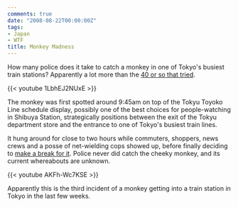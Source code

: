 ```yaml
---
comments: true
date: "2008-08-22T00:00:00Z"
tags:
- Japan
- WTF
title: Monkey Madness
---
```


How many police does it take to catch a monkey in one of Tokyo's busiest train
stations? Apparently a lot more than the [40 or so that
tried][yt_monkey_at_shibuya].<!--more-->

{{< youtube 1LbhEJ2NUxE >}}

The monkey was first spotted around 9:45am on top of the Tokyu Toyoko Line
schedule display, possibly one of the best choices for people-watching in
Shibuya Station, strategically positions between the exit of the Tokyu
department store and the entrance to one of Tokyo's busiest train lines.  
  
It hung around for close to two hours while commuters, shoppers, news crews and
a posse of net-wielding cops showed up, before finally deciding to [make a
break for it][yt_news]. Police never did catch the cheeky monkey, and its
current whereabouts are unknown.  

{{< youtube AKFh-Wc7KSE >}}
  
Apparently this is the third incident of a monkey getting into a train station
in Tokyo in the last few weeks.

[yt_monkey_at_shibuya]: https://jp.youtube.com/watch?v=1LbhEJ2NUxE
[yt_news]: https://jp.youtube.com/watch?v=AKFh-Wc7KSE
